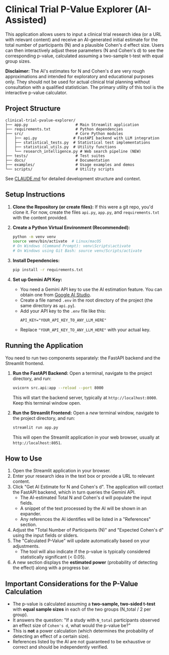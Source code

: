 # Clinical Trial P-Value Explorer (AI-Assisted)

This application allows users to input a clinical trial research idea (or a URL with relevant content) and receive an AI-generated initial estimate for the total number of participants (N) and a plausible Cohen's d effect size. Users can then interactively adjust these parameters (N and Cohen's d) to see the corresponding p-value, calculated assuming a two-sample t-test with equal group sizes.

**Disclaimer:** The AI's estimates for N and Cohen's d are very rough approximations and intended for exploratory and educational purposes only. They should not be used for actual clinical trial planning without consultation with a qualified statistician. The primary utility of this tool is the interactive p-value calculator.

## Project Structure

```
clinical-trial-pvalue-explorer/
├── app.py                     # Main Streamlit application
├── requirements.txt           # Python dependencies  
├── src/                       # Core Python modules
│   ├── api.py                # FastAPI backend with LLM integration
│   ├── statistical_tests.py  # Statistical test implementations
│   ├── statistical_utils.py  # Utility functions
│   └── research_intelligence.py # Web search pipeline (NEW)
├── tests/                     # Test suites
├── docs/                      # Documentation
├── examples/                  # Usage examples and demos
└── scripts/                   # Utility scripts
```

See [CLAUDE.md](CLAUDE.md) for detailed development structure and context.
## Setup Instructions

1.  **Clone the Repository (or create files):**
    If this were a git repo, you'd clone it. For now, create the files `api.py`, `app.py`, and `requirements.txt` with the content provided.

2.  **Create a Python Virtual Environment (Recommended):**
    ```bash
    python -m venv venv
    source venv/bin/activate  # Linux/macOS
    # On Windows (Command Prompt): venv\Scripts\activate
    # On Windows using Git Bash: source venv/Scripts/activate
    ```

3.  **Install Dependencies:**
    ```bash
    pip install -r requirements.txt
    ```

4.  **Set up Gemini API Key:**
    * You need a Gemini API key to use the AI estimation feature. You can obtain one from [Google AI Studio](https://aistudio.google.com/app/apikey).
    * Create a file named `.env` in the root directory of the project (the same directory as `api.py`).
    * Add your API key to the `.env` file like this:
        ```
        API_KEY="YOUR_API_KEY_TO_ANY_LLM_HERE"
        ```
    * Replace `"YOUR_API_KEY_TO_ANY_LLM_HERE"` with your actual key.

## Running the Application

You need to run two components separately: the FastAPI backend and the Streamlit frontend.

1.  **Run the FastAPI Backend:**
    Open a terminal, navigate to the project directory, and run:
    ```bash
    uvicorn src.api:app --reload --port 8000
    ```
    This will start the backend server, typically at `http://localhost:8000`. Keep this terminal window open.

2.  **Run the Streamlit Frontend:**
    Open a *new* terminal window, navigate to the project directory, and run:
    ```bash
    streamlit run app.py
    ```
    This will open the Streamlit application in your web browser, usually at `http://localhost:8051`.

## How to Use

1.  Open the Streamlit application in your browser.
2.  Enter your research idea in the text box or provide a URL to relevant content.
3.  Click "Get AI Estimate for N and Cohen's d". The application will contact the FastAPI backend, which in turn queries the Gemini API.
    * The AI-estimated Total N and Cohen's d will populate the input fields.
    * A snippet of the text processed by the AI will be shown in an expander.
    * Any references the AI identifies will be listed in a "References" section.
4.  Adjust the "Total Number of Participants (N)" and "Expected Cohen's d" using the input fields or sliders.
5.  The "Calculated P-Value" will update automatically based on your adjustments.
    * The tool will also indicate if the p-value is typically considered statistically significant (< 0.05).
6.  A new section displays the **estimated power** (probability of detecting the effect) along with a progress bar.

## Important Considerations for the P-Value Calculation

* The p-value is calculated assuming a **two-sample, two-sided t-test** with **equal sample sizes** in each of the two groups (N_total / 2 per group).
* It answers the question: "If a study with `N_total` participants observed an effect size of `Cohen's d`, what would the p-value be?"
* This is **not** a power calculation (which determines the probability of detecting an effect of a certain size).
* References listed by the AI are not guaranteed to be exhaustive or correct and should be independently verified.
